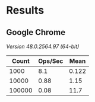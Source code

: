 # Results

## Google Chrome
*Version 48.0.2564.97 (64-bit)*

| Count | Ops/Sec | Mean  |
|-------|---------|-------|
| 1000  | 8.1  | 0.122  |
| 10000 | 0.88 | 1.15  |
| 100000| 0.08 | 11.7  |

